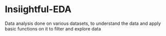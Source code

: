 # Insiightful-EDA
Data analysis done on various datasets, to understand the data and apply basic functions on it to filter and explore data
